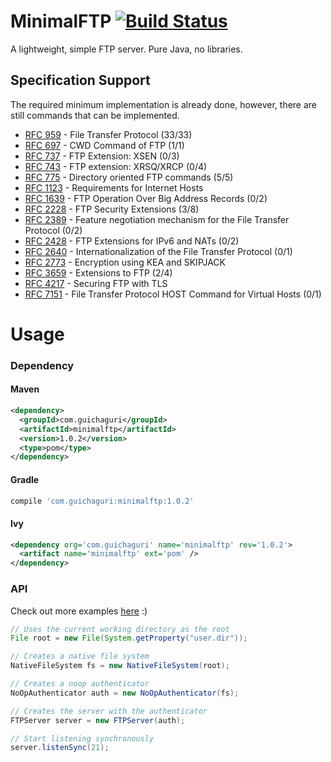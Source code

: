 # MinimalFTP [![Build Status](https://travis-ci.org/Guichaguri/MinimalFTP.svg?branch=master)](https://travis-ci.org/Guichaguri/MinimalFTP)
A lightweight, simple FTP server. Pure Java, no libraries.

## Specification Support
The required minimum implementation is already done, however, there are still commands that can be implemented.

* [RFC 959](https://tools.ietf.org/html/rfc959) - File Transfer Protocol (33/33)
* [RFC 697](https://tools.ietf.org/html/rfc697) - CWD Command of FTP (1/1)
* [RFC 737](https://tools.ietf.org/html/rfc737) - FTP Extension: XSEN (0/3)
* [RFC 743](https://tools.ietf.org/html/rfc743) - FTP extension: XRSQ/XRCP (0/4)
* [RFC 775](https://tools.ietf.org/html/rfc775) - Directory oriented FTP commands (5/5)
* [RFC 1123](https://tools.ietf.org/html/rfc1123#page-29) - Requirements for Internet Hosts
* [RFC 1639](https://tools.ietf.org/html/rfc1639) - FTP Operation Over Big Address Records (0/2)
* [RFC 2228](https://tools.ietf.org/html/rfc2228) - FTP Security Extensions (3/8)
* [RFC 2389](https://tools.ietf.org/html/rfc2389) - Feature negotiation mechanism for the File Transfer Protocol (0/2)
* [RFC 2428](https://tools.ietf.org/html/rfc2428) - FTP Extensions for IPv6 and NATs (0/2)
* [RFC 2640](https://tools.ietf.org/html/rfc2640) - Internationalization of the File Transfer Protocol (0/1)
* [RFC 2773](https://tools.ietf.org/html/rfc2773) - Encryption using KEA and SKIPJACK
* [RFC 3659](https://tools.ietf.org/html/rfc3659) - Extensions to FTP (2/4)
* [RFC 4217](https://tools.ietf.org/html/rfc4217) - Securing FTP with TLS
* [RFC 7151](https://tools.ietf.org/html/rfc7151) - File Transfer Protocol HOST Command for Virtual Hosts (0/1)

# Usage

### Dependency
#### Maven
```xml
<dependency>
  <groupId>com.guichaguri</groupId>
  <artifactId>minimalftp</artifactId>
  <version>1.0.2</version>
  <type>pom</type>
</dependency>
```

#### Gradle
```groovy
compile 'com.guichaguri:minimalftp:1.0.2'
```

#### Ivy
```xml
<dependency org='com.guichaguri' name='minimalftp' rev='1.0.2'>
  <artifact name='minimalftp' ext='pom' />
</dependency>
```

### API
Check out more examples [here](https://github.com/Guichaguri/MinimalFTP/tree/master/src/test/java/com/guichaguri/minimalftp) :)

```java
// Uses the current working directory as the root
File root = new File(System.getProperty("user.dir"));

// Creates a native file system
NativeFileSystem fs = new NativeFileSystem(root);

// Creates a noop authenticator
NoOpAuthenticator auth = new NoOpAuthenticator(fs);

// Creates the server with the authenticator
FTPServer server = new FTPServer(auth);

// Start listening synchronously
server.listenSync(21);
```